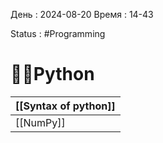 День : 2024-08-20 
Время : 14-43

Status : #Programming  


# 👨‍💻Python





| [[Syntax of python]] |
| -------------------- |
| [[NumPy]]            |

